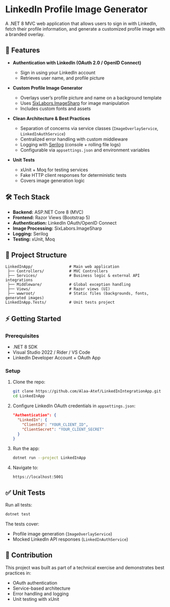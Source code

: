 # LinkedIn Profile Image Generator

A .NET 8 MVC web application that allows users to sign in with LinkedIn, fetch their profile information, and generate a customized profile image with a branded overlay.

## 🚀 Features

* **Authentication with LinkedIn (OAuth 2.0 / OpenID Connect)**

  * Sign in using your LinkedIn account
  * Retrieves user name, and profile picture

* **Custom Profile Image Generator**

  * Overlays user’s profile picture and name on a background template
  * Uses [SixLabors.ImageSharp](https://github.com/SixLabors/ImageSharp) for image manipulation
  * Includes custom fonts and assets

* **Clean Architecture & Best Practices**

  * Separation of concerns via service classes (`ImageOverlayService`, `LinkedInAuthService`)
  * Centralized error handling with custom middleware
  * Logging with [Serilog](https://serilog.net/) (console + rolling file logs)
  * Configurable via `appsettings.json` and environment variables

* **Unit Tests**

  * xUnit + Moq for testing services
  * Fake HTTP client responses for deterministic tests
  * Covers image generation logic

## 🛠️ Tech Stack

* **Backend:** ASP.NET Core 8 (MVC)
* **Frontend:** Razor Views (Bootstrap 5)
* **Authentication:** LinkedIn OAuth/OpenID Connect
* **Image Processing:** SixLabors.ImageSharp
* **Logging:** Serilog
* **Testing:** xUnit, Moq

## 📂 Project Structure

```
LinkedInApp/                # Main web application
 ├── Controllers/           # MVC Controllers
 ├── Services/              # Business logic & external API integrations
 ├── Middleware/            # Global exception handling
 ├── Views/                 # Razor views (UI)
 ├── wwwroot/               # Static files (backgrounds, fonts, generated images)
LinkedInApp.Tests/          # Unit tests project
```

## ⚡ Getting Started

### Prerequisites

* .NET 8 SDK
* Visual Studio 2022 / Rider / VS Code
* LinkedIn Developer Account + OAuth App

### Setup

1. Clone the repo:

   ```bash
   git clone https://github.com/Alaa-Atef/LinkedInIntegrationApp.git
   cd LinkedInApp
   ```

2. Configure LinkedIn OAuth credentials in `appsettings.json`:

   ```json
   "Authentication": {
     "LinkedIn": {
       "ClientId": "YOUR_CLIENT_ID",
       "ClientSecret": "YOUR_CLIENT_SECRET"
     }
   }
   ```

3. Run the app:

   ```bash
   dotnet run --project LinkedInApp
   ```

4. Navigate to:

   ```
   https://localhost:5001
   ```

## ✅ Unit Tests

Run all tests:

```bash
dotnet test
```

The tests cover:

* Profile image generation (`ImageOverlayService`)
* Mocked LinkedIn API responses (`LinkedInAuthService`)

## 🤝 Contribution

This project was built as part of a technical exercise and demonstrates best practices in:

* OAuth authentication
* Service-based architecture
* Error handling and logging
* Unit testing with xUnit
